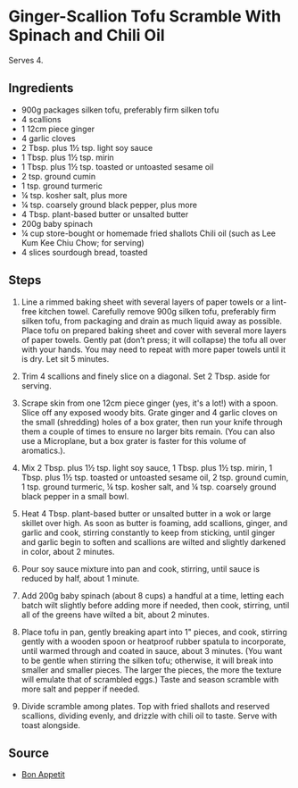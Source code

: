 # Ginger-Scallion Tofu Scramble With Spinach and Chili Oil

Serves 4. 

## Ingredients

- 900g packages silken tofu, preferably firm silken tofu
- 4 scallions
- 1 12cm piece ginger
- 4 garlic cloves
- 2 Tbsp. plus 1½ tsp. light soy sauce
- 1 Tbsp. plus 1½ tsp. mirin
- 1 Tbsp. plus 1½ tsp. toasted or untoasted sesame oil
- 2 tsp. ground cumin
- 1 tsp. ground turmeric
- ¼ tsp. kosher salt, plus more
- ¼ tsp. coarsely ground black pepper, plus more
- 4 Tbsp. plant-based butter or unsalted butter
- 200g baby spinach
- ¼ cup store-bought or homemade fried shallots
Chili oil (such as Lee Kum Kee Chiu Chow; for serving)
- 4 slices sourdough bread, toasted

## Steps

1. Line a rimmed baking sheet with several layers of paper towels or a lint-free kitchen towel. Carefully remove 900g silken tofu, preferably firm silken tofu, from packaging and drain as much liquid away as possible. Place tofu on prepared baking sheet and cover with several more layers of paper towels. Gently pat (don’t press; it will collapse) the tofu all over with your hands. You may need to repeat with more paper towels until it is dry. Let sit 5 minutes.

2. Trim 4 scallions and finely slice on a diagonal. Set 2 Tbsp. aside for serving.

3. Scrape skin from one 12cm piece ginger (yes, it's a lot!) with a spoon. Slice off any exposed woody bits. Grate ginger and 4 garlic cloves on the small (shredding) holes of a box grater, then run your knife through them a couple of times to ensure no larger bits remain. (You can also use a Microplane, but a box grater is faster for this volume of aromatics.).

4. Mix 2 Tbsp. plus 1½ tsp. light soy sauce, 1 Tbsp. plus 1½ tsp. mirin, 1 Tbsp. plus 1½ tsp. toasted or untoasted sesame oil, 2 tsp. ground cumin, 1 tsp. ground turmeric, ¼ tsp. kosher salt, and ¼ tsp. coarsely ground black pepper in a small bowl.

5. Heat 4 Tbsp. plant-based butter or unsalted butter in a wok or large skillet over high. As soon as butter is foaming, add scallions, ginger, and garlic and cook, stirring constantly to keep from sticking, until ginger and garlic begin to soften and scallions are wilted and slightly darkened in color, about 2 minutes.

6. Pour soy sauce mixture into pan and cook, stirring, until sauce is reduced by half, about 1 minute.

7. Add 200g baby spinach (about 8 cups) a handful at a time, letting each batch wilt slightly before adding more if needed, then cook, stirring, until all of the greens have wilted a bit, about 2 minutes.

8. Place tofu in pan, gently breaking apart into 1" pieces, and cook, stirring gently with a wooden spoon or heatproof rubber spatula to incorporate, until warmed through and coated in sauce, about 3 minutes. (You want to be gentle when stirring the silken tofu; otherwise, it will break into smaller and smaller pieces. The larger the pieces, the more the texture will emulate that of scrambled eggs.) Taste and season scramble with more salt and pepper if needed.

9. Divide scramble among plates. Top with fried shallots and reserved scallions, dividing evenly, and drizzle with chili oil to taste. Serve with toast alongside.

## Source

- [Bon Appetit](https://www.bonappetit.com/recipe/ginger-scallion-tofu-scramble-with-spinach-and-chili-oil)
